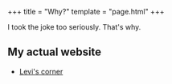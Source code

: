 +++
title = "Why?"
template = "page.html"
+++

I took the joke too seriously. That's why.

## My actual website
- [Levi's corner](https://akatsukilevi.nekoweb.org)
